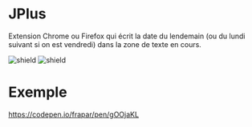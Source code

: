 
# JPlus
Extension Chrome ou Firefox qui écrit la date du lendemain (ou du lundi suivant si on est vendredi) dans la zone de texte en cours.

![shield](https://img.shields.io/badge/Firefox-ok-green) 
![shield](https://img.shields.io/badge/Chrome-ok-green)


# Exemple
https://codepen.io/frapar/pen/gOOjaKL


